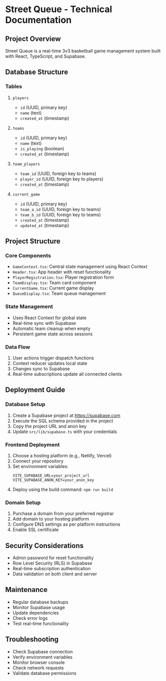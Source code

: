 # Street Queue - Technical Documentation

## Project Overview
Street Queue is a real-time 3v3 basketball game management system built with React, TypeScript, and Supabase.

## Database Structure

### Tables
1. `players`
   - `id` (UUID, primary key)
   - `name` (text)
   - `created_at` (timestamp)

2. `teams`
   - `id` (UUID, primary key)
   - `name` (text)
   - `is_playing` (boolean)
   - `created_at` (timestamp)

3. `team_players`
   - `team_id` (UUID, foreign key to teams)
   - `player_id` (UUID, foreign key to players)
   - `created_at` (timestamp)

4. `current_game`
   - `id` (UUID, primary key)
   - `team_a_id` (UUID, foreign key to teams)
   - `team_b_id` (UUID, foreign key to teams)
   - `created_at` (timestamp)
   - `updated_at` (timestamp)

## Project Structure

### Core Components
- `GameContext.tsx`: Central state management using React Context
- `Header.tsx`: App header with reset functionality
- `PlayerRegistration.tsx`: Player registration form
- `TeamDisplay.tsx`: Team card component
- `CurrentGame.tsx`: Current game display
- `QueueDisplay.tsx`: Team queue management

### State Management
- Uses React Context for global state
- Real-time sync with Supabase
- Automatic team cleanup when empty
- Persistent game state across sessions

### Data Flow
1. User actions trigger dispatch functions
2. Context reducer updates local state
3. Changes sync to Supabase
4. Real-time subscriptions update all connected clients

## Deployment Guide

### Database Setup
1. Create a Supabase project at https://supabase.com
2. Execute the SQL schema provided in the project
3. Copy the project URL and anon key
4. Update `src/lib/supabase.ts` with your credentials

### Frontend Deployment
1. Choose a hosting platform (e.g., Netlify, Vercel)
2. Connect your repository
3. Set environment variables:
   ```
   VITE_SUPABASE_URL=your_project_url
   VITE_SUPABASE_ANON_KEY=your_anon_key
   ```
4. Deploy using the build command: `npm run build`

### Domain Setup
1. Purchase a domain from your preferred registrar
2. Add domain to your hosting platform
3. Configure DNS settings as per platform instructions
4. Enable SSL certificate

## Security Considerations
- Admin password for reset functionality
- Row Level Security (RLS) in Supabase
- Real-time subscription authentication
- Data validation on both client and server

## Maintenance
- Regular database backups
- Monitor Supabase usage
- Update dependencies
- Check error logs
- Test real-time functionality

## Troubleshooting
- Check Supabase connection
- Verify environment variables
- Monitor browser console
- Check network requests
- Validate database permissions